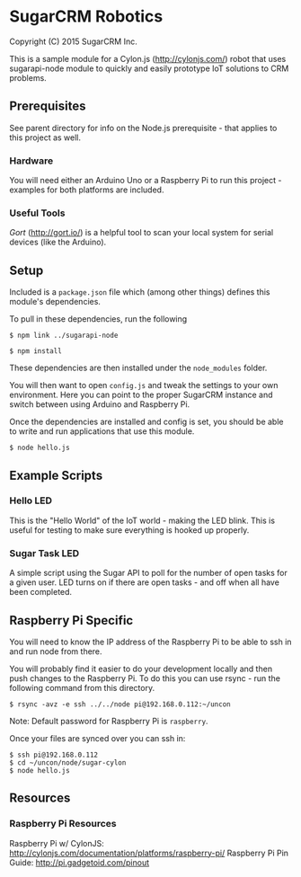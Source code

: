 # SugarCRM Robotics

Copyright (C) 2015 SugarCRM Inc.

This is a sample module for a Cylon.js (http://cylonjs.com/) robot that uses sugarapi-node module to quickly and easily prototype IoT solutions to CRM problems.

## Prerequisites

See parent directory for info on the Node.js prerequisite - that applies to this project as well.

### Hardware
You will need either an Arduino Uno or a Raspberry Pi to run this project - examples for both platforms are included.

### Useful Tools

*Gort* (http://gort.io/) is a helpful tool to scan your local system for serial devices (like the Arduino).

## Setup
Included is a `package.json` file which (among other things) defines this module's dependencies.

To pull in these dependencies, run the following

````
$ npm link ../sugarapi-node

$ npm install

````

These dependencies are then installed under the `node_modules` folder.

You will then want to open `config.js` and tweak the settings to your own environment. Here you can point to the proper SugarCRM instance and switch between using Arduino and Raspberry Pi.

Once the dependencies are installed and config is set, you should be able to write and run applications that use this module.

````
$ node hello.js
````

## Example Scripts

### Hello LED

This is the "Hello World" of the IoT world - making the LED blink. This is useful for testing to make sure everything is hooked up properly.

### Sugar Task LED

A simple script using the Sugar API to poll for the number of open tasks for a given user. LED turns on if there are open tasks - and off when all have been completed.


## Raspberry Pi Specific

You will need to know the IP address of the Raspberry Pi to be able to ssh in and run node from there.

You will probably find it easier to do your development locally and then push changes to the Raspberry Pi. To do this you can use rsync - run the following command from this directory.

````
$ rsync -avz -e ssh ../../node pi@192.168.0.112:~/uncon
````
Note: Default password for Raspberry Pi is `raspberry`.

Once your files are synced over you can ssh in:

````
$ ssh pi@192.168.0.112
$ cd ~/uncon/node/sugar-cylon
$ node hello.js
````

## Resources

### Raspberry Pi Resources

Raspberry Pi w/ CylonJS: http://cylonjs.com/documentation/platforms/raspberry-pi/
Raspberry Pi Pin Guide: http://pi.gadgetoid.com/pinout
